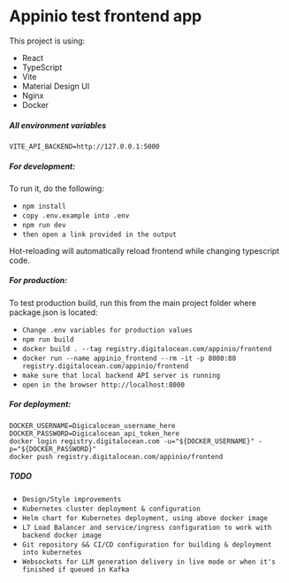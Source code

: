 # Appinio test frontend app
This project is using:
- React
- TypeScript
- Vite
- Material Design UI
- Nginx
- Docker

##### All environment variables
```
VITE_API_BACKEND=http://127.0.0.1:5000
```

##### For development:
To run it, do the following:
- `npm install`
- `copy .env.example into .env`
- `npm run dev`
- `then open a link provided in the output`

Hot-reloading will automatically reload frontend while changing typescript code.

##### For production:
To test production build, run this from the main project folder where package.json is located:
- `Change .env variables for production values`
- `npm run build`
- `docker build . --tag registry.digitalocean.com/appinio/frontend`
- `docker run --name appinio_frontend --rm -it -p 8000:80 registry.digitalocean.com/appinio/frontend`
- `make sure that local backend API server is running`
- `open in the browser http://localhost:8000`

##### For deployment:
```
DOCKER_USERNAME=Digicalocean_username_here
DOCKER_PASSWORD=Digicalocean_api_token_here
docker login registry.digitalocean.com -u="${DOCKER_USERNAME}" -p="${DOCKER_PASSWORD}"
docker push registry.digitalocean.com/appinio/frontend
```

##### TODO
- `Design/Style improvements`
- `Kubernetes cluster deployment & configuration`
- `Helm chart for Kubernetes deployment, using above docker image`
- `L7 Load Balancer and service/ingress configuration to work with backend docker image`
- `Git repository && CI/CD configuration for building & deployment into kubernetes`
- `Websockets for LLM generation delivery in live mode or when it's finished if queued in Kafka`
